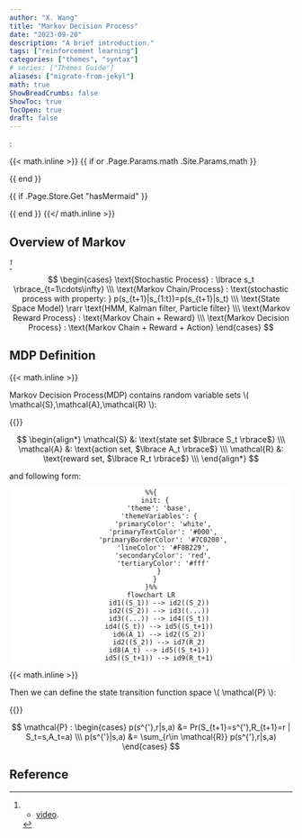 ```yaml
---
author: "X. Wang"
title: "Markov Decision Process"
date: "2023-09-20"
description: "A brief introduction."
tags: ["reinforcement learning"]
categories: ["themes", "syntax"]
# series: ["Themes Guide"]
aliases: ["migrate-from-jekyl"]
math: true
ShowBreadCrumbs: false
ShowToc: true
TocOpen: true
draft: false
---
```


:                                                         

{{< math.inline >}}
{{ if or .Page.Params.math .Site.Params.math }}

<link rel="stylesheet" href="https://cdn.jsdelivr.net/npm/katex@0.16.8/dist/katex.min.css" integrity="sha384-GvrOXuhMATgEsSwCs4smul74iXGOixntILdUW9XmUC6+HX0sLNAK3q71HotJqlAn" crossorigin="anonymous">

<!-- The loading of KaTeX is deferred to speed up page rendering -->
<script defer src="https://cdn.jsdelivr.net/npm/katex@0.16.8/dist/katex.min.js" integrity="sha384-cpW21h6RZv/phavutF+AuVYrr+dA8xD9zs6FwLpaCct6O9ctzYFfFr4dgmgccOTx" crossorigin="anonymous"></script>

<!-- To automatically render math in text elements, include the auto-render extension: -->
<script defer src="https://cdn.jsdelivr.net/npm/katex@0.16.8/dist/contrib/auto-render.min.js" integrity="sha384-+VBxd3r6XgURycqtZ117nYw44OOcIax56Z4dCRWbxyPt0Koah1uHoK0o4+/RRE05" crossorigin="anonymous"
    onload="renderMathInElement(document.body);"></script>
{{ end }}

{{ if .Page.Store.Get "hasMermaid" }}
  <script type="module">
    import mermaid from 'https://cdn.jsdelivr.net/npm/mermaid/dist/mermaid.esm.min.mjs';
    mermaid.initialize({ startOnLoad: true });
  </script>
{{ end }}
{{</ math.inline >}}

<style>
    /* Set the font size of all math elements to 16px */
    .katex {
        font-size: 16px !important;
    }
</style>

<style>
/* Custom CSS styles */
.graph {
    background-color: white;
  /* padding: 10px; */
  /* border-radius: 5px; */
}
.graph pre {
    background-color: white;
  /* font-family: 'Courier New', monospace;
  font-size: 14px;
  line-height: 1.5; */
}
</style>

## Overview of Markov

<cite>[^1]</cite>

$$
\begin{cases}
        \text{Stochastic Process} : \lbrace s_t \rbrace_{t=1\cdots\infty} \\\
        \text{Markov Chain/Process} : \text{stochastic process with property: } p(s_{t+1}|s_{1:t})=p(s_{t+1}|s_t) \\\
        \text{State Space Model} \rarr \text{HMM, Kalman filter, Particle filter} \\\
                \text{Markov Reward Process} : \text{Markov Chain + Reward} \\\
        \text{Markov Decision Process} : \text{Markov Chain + Reward + Action}
\end{cases}
$$


## MDP Definition

{{< math.inline >}}
<p>
Markov Decision Process(MDP) contains random variable sets \( \mathcal{S},\mathcal{A},\mathcal{R} \):
</p>
{{</ math.inline >}}

$$
\begin{align*}
\mathcal{S} &: \text{state set $\lbrace S_t \rbrace$} \\\
\mathcal{A} &: \text{action set, $\lbrace A_t \rbrace$} \\\
\mathcal{R} &: \text{reward set, $\lbrace R_t \rbrace$} \\\
\end{align*}
$$

and following form:

<div class="graph" style="text-align: center;">

```mermaid
%%{
  init: {
    'theme': 'base',
    'themeVariables': {
      'primaryColor': 'white',
      'primaryTextColor': '#000',
      'primaryBorderColor': '#7C0200',
      'lineColor': '#F8B229',
      'secondaryColor': 'red',
      'tertiaryColor': '#fff'
    }
  }
}%%
flowchart LR
    id1((S_1)) --> id2((S_2))
    id2((S_2)) --> id3((...))
    id3((...)) --> id4((S_t))
    id4((S_t)) --> id5((S_t+1))
    id6(A_1) --> id2((S_2))
    id2((S_2)) --> id7(R_2)
    id8(A_t) --> id5((S_t+1))
    id5((S_t+1)) --> id9(R_t+1)
```

</div>

{{< math.inline >}}
<p>
Then we can define the state transition function space \( \mathcal{P} \):
</p>
{{</ math.inline >}}

$$
\mathcal{P} : \begin{cases}
    p(s^{'},r|s,a) &= Pr(S_{t+1}=s^{'},R_{t+1}=r | S_t=s,A_t=a) \\\
    p(s^{'}|s,a) &= \sum_{r\in \mathcal{R}} p(s^{'},r|s,a)
\end{cases}
$$

## Reference

[^1]: - [video](https://www.bilibili.com/video/BV1RA411q7wt/?p=1).
[^4]: From [Higham, Nicholas (2002). Accuracy and Stability of Numerical Algorithms](https://archive.org/details/accuracystabilit00high_878).
[^5]: From [The Multivariate Gaussian. Michael I. Jordan](https://people.eecs.berkeley.edu/~jordan/courses/260-spring10/other-readings/chapter13.pdf).
[^3]: From [Tzon-Tzer, Lu; Sheng-Hua, Shiou (2002). "Inverses of 2 × 2 block matrices"](https://doi.org/10.1016%2FS0898-1221%2801%2900278-4).
[^2]: - [GAUSS-MARKOV MODELS, JONATHAN HUANG AND J. ANDREW BAGNELL](https://www.cs.cmu.edu/~16831-f14/notes/F14/gaussmarkov.pdf).
[^6]: - [Gaussian Processes and Gaussian Markov Random Fields](https://folk.ntnu.no/joeid/MA8702/jan16.pdf)
